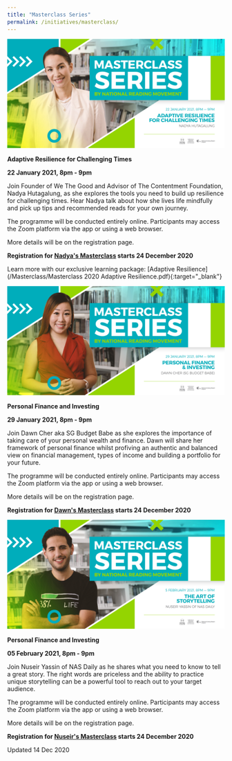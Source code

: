 ```yaml
---
title: "Masterclass Series"
permalink: /initiatives/masterclass/
---
```


![banner Masterclass](\masterclass\Masterclass_NADYA.jpg)

**Adaptive Resilience for Challenging Times**

**22 January 2021, 8pm - 9pm**

Join Founder of We The Good and Advisor of The Contentment Foundation, Nadya Hutagalung, as she explores the tools you need to build up resilience for challenging times. Hear Nadya talk about how she lives life mindfully and pick up tips and recommended reads for your own journey.

The programme will be conducted entirely online. Participants may access the Zoom platform via the app or using a web browser. 

More details will be on the registration page.  



**Registration for [Nadya's Masterclass](https://go.gov.sg/nadyamasterclass) starts 24 December 2020**



Learn more with our exclusive learning package: [Adaptive Resilience](/Masterclass/Masterclass 2020 Adaptive Resilience.pdf){:target="_blank"}



![banner Masterclass](\masterclass\Masterclass_DAWN.jpg)

**Personal Finance and Investing**

**29 January 2021, 8pm - 9pm**

Join Dawn Cher aka SG Budget Babe as she explores the importance of taking care of your personal wealth and finance. Dawn will share her framework of personal finance whilst profiving an authentic and balanced view on financial management, types of income and building a portfolio for your future.

The programme will be conducted entirely online. Participants may access the Zoom platform via the app or using a web browser. 

More details will be on the registration page.  



**Registration for [Dawn's Masterclass](https://go.gov.sg/dawnmasterclass) starts 24 December 2020**



![banner Masterclass](\masterclass\Masterclass_NUSEIR.jpg)

**Personal Finance and Investing**

**05 February 2021, 8pm - 9pm**

Join Nuseir Yassin of NAS Daily as he shares what you need to know to tell a great story. The right words are priceless and the ability to practice unique storytelling can be a powerful tool to reach out to your target audience.

The programme will be conducted entirely online. Participants may access the Zoom platform via the app or using a web browser. 

More details will be on the registration page.  



**Registration for [Nuseir's Masterclass](https://go.gov.sg/nuseirmasterclass) starts 24 December 2020**





Updated 14 Dec 2020

